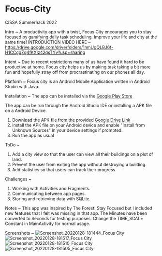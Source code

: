 # Focus-City

CISSA Summerhack 2022

Intro ~
A productivity app with a twist, Focus City encourages you to stay focused by gamifying daily task scheduling. Improve your life and city at the same time!
INTRODUCTION VIDEO HERE ~ https://drive.google.com/drive/folders/1hmUgQLBJ6f-H1CCggZg4fKXIz42qsTYv?usp=sharing

Intent ~
Due to recent restrictions many of us have found it hard to be productive at home. Focus city helps us by making task taking a bit more fun and hopefully stray off from procrastinating on our phones all day.

Platform ~
Focus city is an Android Mobile Application written in Android Studio with Java.

Installation ~
The app can be installed via the [Google Play Store](https://play.google.com/store/apps/details?id=com.candy.focuscity)

The app can be run through the Android Studio IDE or installing a APK file on a Android Device.
1. Download the APK file from the provided [Google Drive Link](https://drive.google.com/drive/folders/1hmUgQLBJ6f-H1CCggZg4fKXIz42qsTYv?usp=sharing)
2. Install the APK file on your Android device and enable "Install from Unknown Sources" in your device settings if prompted.
3. Run the app as usual

ToDo ~
1. Add a city view so that the user can view all their buildings on a plot of land.
2. Prevent the user from exiting the app without destroying a building.
3. Add statistics so that users can track their progress.

Challenges ~
1. Working with Activities and Fragments.
2. Communicating between app pages. 
3. Storing and retrieving data with SQLite.

Notes ~
This app was inspired by The Forest: Stay Focused but I included new features that I felt was missing in that app.
The Minutes have been converted to Seconds for testing purposes. Change the TIME_SCALE Constant in MainActivity for normal usage.

Screenshots ~
![Screenshot_20220128-181444_Focus City](https://user-images.githubusercontent.com/80891206/151504078-afefd4c5-3246-4496-9a33-2c4e4e8a8992.jpg)
![Screenshot_20220128-181517_Focus City](https://user-images.githubusercontent.com/80891206/151504086-5da2cbd6-d37e-4816-9d0f-51ab6dbaafe8.jpg)
![Screenshot_20220128-181510_Focus City](https://user-images.githubusercontent.com/80891206/151504099-7410d8d9-152a-4c23-8c1a-5d1434569e7e.jpg)
![Screenshot_20220128-181505_Focus City](https://user-images.githubusercontent.com/80891206/151504114-ca6b0e74-80bb-4b0d-801d-ae76e5464611.jpg)
